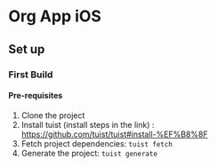 # Org App iOS

## Set up

### First Build

#### Pre-requisites

1. Clone the project
2. Install tuist (install steps in the link) : https://github.com/tuist/tuist#install-%EF%B8%8F
3. Fetch project dependencies: `tuist fetch`
4. Generate the project: `tuist generate`
